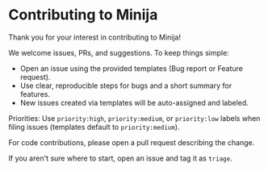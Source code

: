 # Contributing to Minija

Thank you for your interest in contributing to Minija!

We welcome issues, PRs, and suggestions. To keep things simple:

- Open an issue using the provided templates (Bug report or Feature request).
- Use clear, reproducible steps for bugs and a short summary for features.
- New issues created via templates will be auto-assigned and labeled.

Priorities: Use `priority:high`, `priority:medium`, or `priority:low` labels when filing issues (templates default to `priority:medium`).

For code contributions, please open a pull request describing the change.

If you aren't sure where to start, open an issue and tag it as `triage`.
